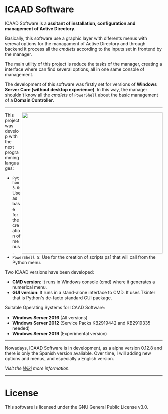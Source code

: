 # ICAAD Software
ICAAD Software is a **assitant of installation, configuration and management of Active Directory**.

Basically, this software use a graphic layer with diferents menus with sereval options for the managament of Active Directory and through backend it process all the _cmdlets_ according to the inputs set in frontend by the manager.

The main utility of this project is reduce the tasks of the manager, creating a interface where can find several options, all in one same console of management.

The development of this software was firstly set for versions of **Windows Server Core (without desktop experience)**. In this way, the manager shouldn't know all the _cmdlets_ of `PowerShell` about the basic management of a **Domain Controller**. 
<br>
<hr/>


<img src="https://i.imgur.com/nsRCk6p.png" align="right" width="450"/>

This project was develop with the next programming languages:

- `Python 3.6`: Use as base for the creation of menus.
- `PowerShell 5`: Use for the creation of scripts ps1 that will call from the Python menu.

Two ICAAD versions have been developed:

- **CMD version**: It runs in Windows console (cmd) where it generates a numerical menu.
- **GUI version**: It runs in a stand-alone interface to CMD. It uses Tkinter that is Python's de-facto standard GUI package.

Suitable Operating Systems for ICAAD Software:

- **Windows Server 2016** (All versions)
- **Windows Server 2012** (Service Packs KB2919442 and KB2919335 needed)
- **Windows Server 2019** (Experimental version)

<hr/>

 
Nowadays, ICAAD Software is in development, as a alpha version 0.12.8 and there is only the Spanish version avaliable. Over time, I will adding new options and menus, and especially a English version.

_Visit the [Wiki](https://github.com/alb3rtov/ICAAD-Software/wiki) more information._

<hr/>

# License
This software is licensed under the GNU General Public License v3.0.


